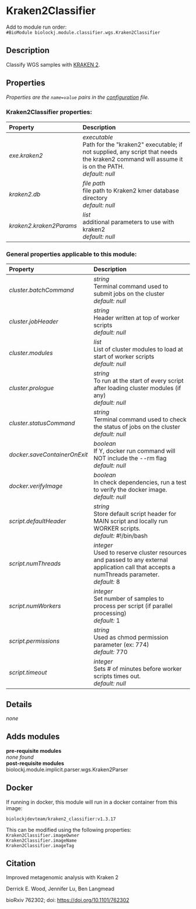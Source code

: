 # Kraken2Classifier
Add to module run order:                    
`#BioModule biolockj.module.classifier.wgs.Kraken2Classifier`

## Description 
Classify WGS samples with [KRAKEN 2](https://ccb.jhu.edu/software/kraken2/).

## Properties 
*Properties are the `name=value` pairs in the [configuration](../../../Configuration#properties) file.*                   

### Kraken2Classifier properties: 
| Property| Description |
| :--- | :--- |
| *exe.kraken2* | _executable_ <br>Path for the "kraken2" executable; if not supplied, any script that needs the kraken2 command will assume it is on the PATH.<br>*default:*  *null* |
| *kraken2.db* | _file path_ <br>file path to Kraken2 kmer database directory<br>*default:*  *null* |
| *kraken2.kraken2Params* | _list_ <br>additional parameters to use with kraken2<br>*default:*  *null* |

### General properties applicable to this module: 
| Property| Description |
| :--- | :--- |
| *cluster.batchCommand* | _string_ <br>Terminal command used to submit jobs on the cluster<br>*default:*  *null* |
| *cluster.jobHeader* | _string_ <br>Header written at top of worker scripts<br>*default:*  *null* |
| *cluster.modules* | _list_ <br>List of cluster modules to load at start of worker scripts<br>*default:*  *null* |
| *cluster.prologue* | _string_ <br>To run at the start of every script after loading cluster modules (if any)<br>*default:*  *null* |
| *cluster.statusCommand* | _string_ <br>Terminal command used to check the status of jobs on the cluster<br>*default:*  *null* |
| *docker.saveContainerOnExit* | _boolean_ <br>If Y, docker run command will NOT include the --rm flag<br>*default:*  *null* |
| *docker.verifyImage* | _boolean_ <br>In check dependencies, run a test to verify the docker image.<br>*default:*  *null* |
| *script.defaultHeader* | _string_ <br>Store default script header for MAIN script and locally run WORKER scripts.<br>*default:*  #!/bin/bash |
| *script.numThreads* | _integer_ <br>Used to reserve cluster resources and passed to any external application call that accepts a numThreads parameter.<br>*default:*  8 |
| *script.numWorkers* | _integer_ <br>Set number of samples to process per script (if parallel processing)<br>*default:*  1 |
| *script.permissions* | _string_ <br>Used as chmod permission parameter (ex: 774)<br>*default:*  770 |
| *script.timeout* | _integer_ <br>Sets # of minutes before worker scripts times out.<br>*default:*  *null* |

## Details 
*none*

## Adds modules 
**pre-requisite modules**                    
*none found*                   
**post-requisite modules**                    
biolockj.module.implicit.parser.wgs.Kraken2Parser                   

## Docker 
If running in docker, this module will run in a docker container from this image:<br>
```
biolockjdevteam/kraken2_classifier:v1.3.17
```
This can be modified using the following properties:<br>
`Kraken2Classifier.imageOwner`<br>
`Kraken2Classifier.imageName`<br>
`Kraken2Classifier.imageTag`<br>

## Citation 
Improved metagenomic analysis with Kraken 2                   
Derrick E. Wood, Jennifer Lu, Ben Langmead                   
bioRxiv 762302; doi: https://doi.org/10.1101/762302

